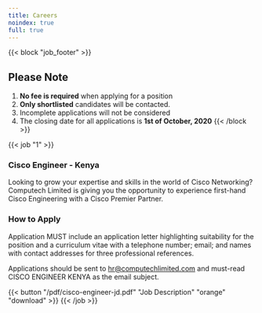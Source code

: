 ```yaml
---
title: Careers
noindex: true
full: true
---
```


<!-- ## Welcome to Computech Limited Careers -->

{{< block "job_footer" >}}
## Please Note

1. __No fee is required__ when applying for a position
2. __Only shortlisted__ candidates will be contacted.
3. Incomplete applications will not be considered
4. The closing date for all applications is __1st of October, 2020__
{{< /block >}}

{{< job "1" >}}

### Cisco Engineer - Kenya

Looking to grow your expertise and skills in the world of Cisco Networking? Computech Limited is giving you the opportunity to experience first-hand Cisco Engineering with a Cisco Premier Partner.

### How to Apply

Application MUST include an application letter highlighting suitability for the position and a curriculum vitae with a telephone number; email; and names with contact addresses for three professional references.

Applications should be sent to [hr@computechlimited.com](mailto:hr@computechlimited.com) and must-read CISCO ENGINEER KENYA as the email subject.


{{< button "/pdf/cisco-engineer-jd.pdf" "Job Description" "orange" "download" >}}
{{< /job >}}

<section class = 'job_board'></section>
